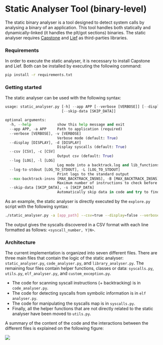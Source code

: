# Static Analyser Tool (binary-level)

The static binary analyser is a tool designed to detect system calls by analysing a binary of an application. This tool handles both statically and dynamically-linked (it handles the plt/got sections) binaries. The static analyser requires [Capstone](https://pypi.org/project/capstone/) and [Lief](https://pypi.org/project/lief/) as third-parties libraries.

### Requirements

In order to execute the static analyser, it is necessary to install Capstone and Lief. Both can be installed by executing the following command:

```bash
pip install -r requirements.txt
```

### Getting started

The static analyser can be used with the following syntax:

```python
usage: static_analyser.py [-h] --app APP [--verbose [VERBOSE]] [--display [DISPLAY]] [--csv [CSV]] [--log [LOG]] [--log-to-stdout [LOG_TO_STDOUT]] [--max-backtrack-insns [MAX_BACKTRACK_INSNS]]
                          [--skip-data [SKIP_DATA]]

optional arguments:
  -h, --help            show this help message and exit
  --app APP, -a APP     Path to application (required)
  --verbose [VERBOSE], -v [VERBOSE]
                        Verbose mode (default: True)
  --display [DISPLAY], -d [DISPLAY]
                        Display syscalls (default: True)
  --csv [CSV], -c [CSV]
                        Output csv (default: True)
  --log [LOG], -l [LOG]
                        Log mode into a backtrack.log and lib_functions.log files (default: False)
  --log-to-stdout [LOG_TO_STDOUT], -L [LOG_TO_STDOUT]
                        Print logs to the standard output
  --max-backtrack-insns [MAX_BACKTRACK_INSNS], -B [MAX_BACKTRACK_INSNS]
                        Maximum number of instructions to check before a syscall instruction to find its id (default: 20)
  --skip-data [SKIP_DATA], -s [SKIP_DATA]
                        Automatically skip data in code and try to find the next instruction (default: False - [EXPERIMENTAL] may lead to errors)
```

As an example, the static analyser is directly executed by the  `explore.py` script with the following syntax:

```bash
./static_analyser.py -a [app_path] --csv=true --display=false --verbose=false
```

The output gives the syscalls discovered in a CSV format with each line formatted as follows: `<syscall_number, Y|N>`.

### Architecture

The current implementation is organized into seven different files. There are three main files that contain the logic of the static analyser: `static_analyser.py`, `code_analyser.py`, and `library_analyser.py`. The remaining four files contain helper functions, classes or data: `syscalls.py`, `utils.py`, `elf_analyser.py`, and `custom_exception.py`.

- The code for scanning syscall instructions (+ backtracking) is in `code_analyser.py`.
- The code for detecting syscalls from symbolic information is in `elf analyser.py`.
- The code for manipulating the syscalls map is in  `syscalls.py`.
- Finally, all the helper functions that are not directly related to the static analyser have been moved to `utils.py`.

A summary of the content of the code and the interactions between the different files is explained on the following figure:

[<img src="https://people.montefiore.uliege.be/gain/public/syscalls_architecture.png">](https://people.montefiore.uliege.be/gain/public/syscalls_architecture.png/)
